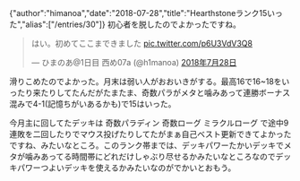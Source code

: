 {"author":"himanoa","date":"2018-07-28","title":"Hearthstoneランク15いった","alias":["/entries/30"]}
初心者を脱したのでよかったですね。

<blockquote class="twitter-tweet" data-lang="ja"><p lang="ja" dir="ltr">はい。初めてここまできました <a href="https://t.co/p6U3VdV3Q8">pic.twitter.com/p6U3VdV3Q8</a></p>&mdash; ひまのあ@1日目 西め07a (@h1manoa) <a href="https://twitter.com/h1manoa/status/1023271721724338177?ref_src=twsrc%5Etfw">2018年7月28日</a></blockquote>

滑りこめたのでよかった。月末は弱い人がおおいきがする。最高16で16~18をいったり来たりしてたんだがたまたま、奇数パラがメタと噛みあって連勝ボーナス混みで4-1(記憶ちがいあるかも)で15はいった。

今月主に回してたデッキは 奇数パラディン 奇数ローグ ミラクルローグ で途中9連敗を二回したりでマウス投げたりしてたがまぁ自己ベスト更新できてよかったですね、みたいなところ。このランク帯までは、デッキパワーたかいデッキでメタが噛みあってる時間帯にどれだけしゃぶり尽せるかみたいなところなのでデッキパワーつよいデッキを使えるかみたいなのがでかいとおもう。
